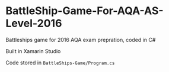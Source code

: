 # BattleShip-Game-For-AQA-AS-Level-2016

Battleships game for 2016 AQA exam prepration, coded in C#

Built in Xamarin Studio

Code stored in `BattleShips-Game/Program.cs`
